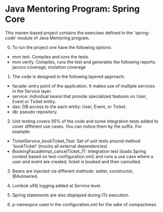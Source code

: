# Java Mentoring Program: Spring Core 

This maven-based project contains the exercises defined in the 'spring-code' module of Java Mentoring program.

0) To run the project one have the following options:

- mvn test. Compiles and runs the tests.
- mvn verify. Compiles, runs the test and generates the following reports: jacoco coverage, mutation coverage

1) The code is designed in the following layered approach:
- facade: entry point of the application. It makes use of multiple services in the Service layer.
- service: individual beans that provide specialized features on User, Event or Ticket entity.  
- dao: DB access to the each entity: User, Event, or Ticket. 
- db: pseudo repository. 

2) Unit testing covers 95% of the code and some integration tests added to cover different use cases. You can notice them by the suffix. For example:
- TicketService_bookTicket_Test: Set of unit tests around method: 'bookTicket' (mocks all external dependencies)
- BookingFacadeImpl_cancelTicket_IT: Integration test (loads Spring context based on test-configuration.xml) and runs a use case where a user and event are created, ticket is booked and then cancelled. 

3) Beans are injected via different methods: setter, constructor, @Autowired.

4) Lombok slf4j logging added at Service level. 

5) Spring statements are also displayed during ITs execution.

6) p-namespce used in the configuration.xml for the sake of compactness.